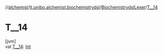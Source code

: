 //[alchemist](../../../index.md)/[it.unibo.alchemist.biochemistrydsl](../index.md)/[BiochemistrydslLexer](index.md)/[T__14](-t__14.md)

# T__14

[jvm]\
val [T__14](-t__14.md): [Int](https://kotlinlang.org/api/latest/jvm/stdlib/kotlin/-int/index.html)
